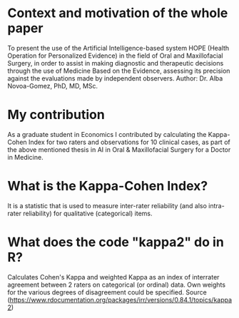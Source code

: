 # Context and motivation of the whole paper
To present the use of the Artificial Intelligence-based system HOPE (Health Operation for Personalized Evidence) in the field of Oral and Maxillofacial Surgery, in order to assist in making diagnostic and therapeutic decisions through the use of Medicine Based on the Evidence, assessing its precision against the evaluations made by independent observers.
Author: Dr. Alba Novoa-Gomez, PhD, MD, MSc.

# My contribution
As a graduate student in Economics I contributed by calculating the Kappa-Cohen Index for two raters and observations for 10 clinical cases, as part of the above mentioned thesis in AI in Oral & Maxillofacial Surgery for a Doctor in Medicine.

# What is the Kappa-Cohen Index?
It is a statistic that is used to measure inter-rater reliability (and also intra-rater reliability) for qualitative (categorical) items.

# What does the code "kappa2" do in R?
Calculates Cohen's Kappa and weighted Kappa as an index of interrater agreement between 2 raters on categorical (or ordinal) data. Own weights for the various degrees of disagreement could be specified. Source (https://www.rdocumentation.org/packages/irr/versions/0.84.1/topics/kappa2)

